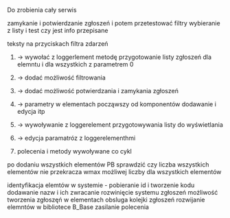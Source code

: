 Do zrobienia cały serwis

zamykanie i potwierdzanie zgłoszeń i potem przetestować filtry 
wybieranie z listy i test czy jest info przepisane

teksty na przyciskach filtra zdarzeń

1. -> wywołać z loggerlement metodę przygotowanie listy zgłoszeń dla elemntu i dla wszystkich z parametrem 0
2. -> dodać możliwość filtrowania
3. -> dodać możliwość potwierdzania i zamykania zgłoszeń

4. -> parametry w elementach począwszy od komponentów dodawanie i edycja itp
5. -> wywoływanie z loggerelement przygotowywania listy do wyświetlania
6. -> edycja paramatróz z loggerelementhmi 

10. polecenia i metody wywoływane co cykl

po dodaniu wszystkich elementów PB sprawdzić czy liczba wszystkich elementów nie przekracza wmax możliwej liczby dla wszystkich elementów


identyfikacja elemtów w systemie - pobieranie id i tworzenie kodu dodawanie nazw i ich zwracanie 
rozwinięcie systemu zgłoszeń 
    możliwość tworzenia zgłoszęń w elementach
    obsluga kolejki zgłoszeń
rozwijanie elemntów w bibliotece B_Base
    zasilanie 
    polecenia
    
